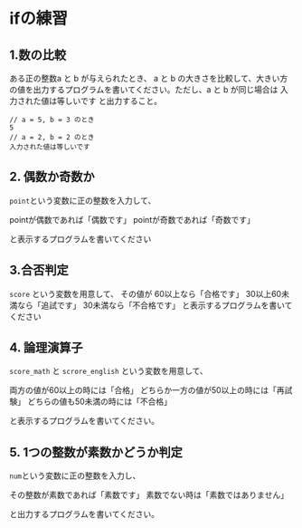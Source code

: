 # ifの練習
## 1.数の比較

ある正の整数a と b が与えられたとき、
a と b の大きさを比較して、大きい方の値を出力するプログラムを書いてください。ただし、a と b が同じ場合は 入力された値は等しいです と出力すること。

```php:実行結果例
// a = 5, b = 3 のとき
5
// a = 2, b = 2 のとき
入力された値は等しいです
```

## 2. 偶数か奇数か

`point`という変数に正の整数を入力して、

pointが偶数であれば「偶数です」
pointが奇数であれば「奇数です」

と表示するプログラムを書いてください

## 3.合否判定
`score` という変数を用意して、
その値が
60以上なら「合格です」
30以上60未満なら「追試です」
30未満なら「不合格です」
と表示するプログラムを書いてください

## 4. 論理演算子
`score_math` と `scrore_english` という変数を用意して、

両方の値が60以上の時には「合格」
どちらか一方の値が50以上の時には「再試験」
どちらの値も50未満の時には「不合格」

と表示するプログラムを書いてください。


## 5. 1つの整数が素数かどうか判定
`num`という変数に正の整数を入力し、

その整数が素数であれば「素数です」
素数でない時は「素数ではありません」

と出力するプログラムを書いてください。
